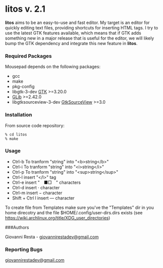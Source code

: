 # litos v. 2.1

**litos** aims to be an easy-to-use and fast editor. My target is an
editor for quickly editing text files, providing shortcuts for inserting HTML tags. I try to use the latest
GTK features available, which means that if GTK adds something new in a major
release that is useful for the editor, we will likely bump the GTK dependency
and integrate this new feature in **litos**.

### Required Packages 

Mousepad depends on the following packages:

* gcc
* make
* pkg-config
* libgtk-3-dev [GTK](https://www.gtk.org) >=3.20.0
* [GLib](https://wiki.gnome.org/Projects/GLib) >=2.42.0
* libgtksourceview-3-dev [GtkSourceView](https://wiki.gnome.org/Projects/GtkSourceView) >=3.0

### Installation

From source code repository: 

    % cd litos
    % make

### Usage

* Ctrl-b To tranform "string" into "&lt;b>string&lt;/b&gt;"
* Ctrl-i To tranform "string" into "&lt;i>string&lt;/i&gt;"
* Ctrl-p To tranform "string" into "&lt;sup>string&lt;/sup&gt;"
* Ctrl-l insert "&lt;/l&gt;" tag
* Ctrl-e insert "&emsp;■□&emsp;" characters
* Ctrl-d insert ⋅ character
* Ctrl-m insert − character
* Shift + Ctrl l insert — character

To create file from Templates make sure you've the "Templates" dir in you home direcotry and the file $HOME/.config/user-dirs.dirs exists (see https://wiki.archlinux.org/title/XDG_user_directories)

###Authors

Giovanni Resta - giovannirestadev@gmail.com

### Reporting Bugs

giovannirestadev@gmail.com
